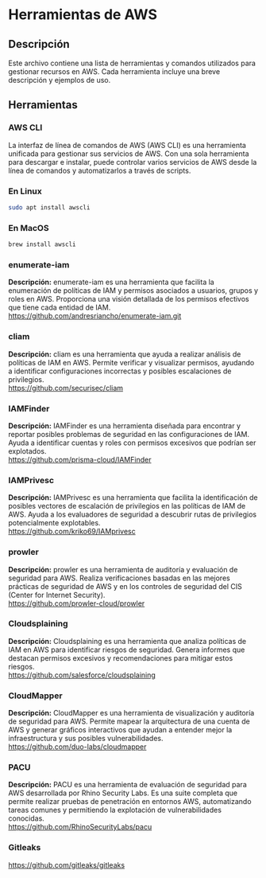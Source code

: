 # Herramientas de AWS

## Descripción
Este archivo contiene una lista de herramientas y comandos utilizados para gestionar recursos en AWS. Cada herramienta incluye una breve descripción y ejemplos de uso.

## Herramientas

### AWS CLI
La interfaz de línea de comandos de AWS (AWS CLI) es una herramienta unificada para gestionar sus servicios de AWS. Con una sola herramienta para descargar e instalar, puede controlar varios servicios de AWS desde la línea de comandos y automatizarlos a través de scripts.
### En Linux
```bash
sudo apt install awscli
```


### En MacOS
```bash
brew install awscli
```

### enumerate-iam  
**Descripción:** enumerate-iam es una herramienta que facilita la enumeración de políticas de IAM y permisos asociados a usuarios, grupos y roles en AWS. Proporciona una visión detallada de los permisos efectivos que tiene cada entidad de IAM.  
https://github.com/andresriancho/enumerate-iam.git  

### cliam  
**Descripción:** cliam es una herramienta que ayuda a realizar análisis de políticas de IAM en AWS. Permite verificar y visualizar permisos, ayudando a identificar configuraciones incorrectas y posibles escalaciones de privilegios.  
https://github.com/securisec/cliam  

### IAMFinder  
**Descripción:** IAMFinder es una herramienta diseñada para encontrar y reportar posibles problemas de seguridad en las configuraciones de IAM. Ayuda a identificar cuentas y roles con permisos excesivos que podrían ser explotados.  
https://github.com/prisma-cloud/IAMFinder  

### IAMPrivesc  
**Descripción:** IAMPrivesc es una herramienta que facilita la identificación de posibles vectores de escalación de privilegios en las políticas de IAM de AWS. Ayuda a los evaluadores de seguridad a descubrir rutas de privilegios potencialmente explotables.  
https://github.com/kriko69/IAMprivesc  

### prowler  
**Descripción:** prowler es una herramienta de auditoría y evaluación de seguridad para AWS. Realiza verificaciones basadas en las mejores prácticas de seguridad de AWS y en los controles de seguridad del CIS (Center for Internet Security).  
https://github.com/prowler-cloud/prowler  

### Cloudsplaining  
**Descripción:** Cloudsplaining es una herramienta que analiza políticas de IAM en AWS para identificar riesgos de seguridad. Genera informes que destacan permisos excesivos y recomendaciones para mitigar estos riesgos.  
https://github.com/salesforce/cloudsplaining  

### CloudMapper  
**Descripción:** CloudMapper es una herramienta de visualización y auditoría de seguridad para AWS. Permite mapear la arquitectura de una cuenta de AWS y generar gráficos interactivos que ayudan a entender mejor la infraestructura y sus posibles vulnerabilidades.  
https://github.com/duo-labs/cloudmapper  

### PACU  
**Descripción:** PACU es una herramienta de evaluación de seguridad para AWS desarrollada por Rhino Security Labs. Es una suite completa que permite realizar pruebas de penetración en entornos AWS, automatizando tareas comunes y permitiendo la explotación de vulnerabilidades conocidas.  
https://github.com/RhinoSecurityLabs/pacu  

### Gitleaks
https://github.com/gitleaks/gitleaks
